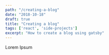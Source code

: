 ```yaml
---
path: "/creating-a-blog"
date: "2018-10-18"
draft: true
title: "Creating a blog"
tags: ['react', 'side-projects']
excerpt: "How to create a blog using gatsby"
---
```


Lorem Ipsum 